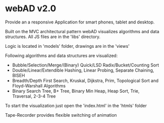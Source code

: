 # webAD v2.0

Provide an a responsive Application for smart phones, tablet and desktop.

Built on the MVC architectural pattern webAD visualizes algorithms and data structures. All JS files are in the 'libs' directory.

Logic is located in 'models' folder, drawings are in the 'views'

Following algorithms and data structures are visualized:
* Bubble/Selection/Merge/(Binary) Quick/LSD Radix/Bucket/Counting Sort
* Double/Linear/Extendible Hashing, Linear Probing, Separate Chaining, BISEH
* Breadth/Depth First Search, Kruskal, Dijkstra, Prim, Topological Sort and Floyd-Warshall Algorithms
* Binary Search Tree, B+ Tree, Binary Min Heap, Heap Sort, Trie, Traversal, 2-3-4 Tree

To start the visualization just open the 'index.html' in the 'htmls' folder

Tape-Recorder provides flexible switching of animation
